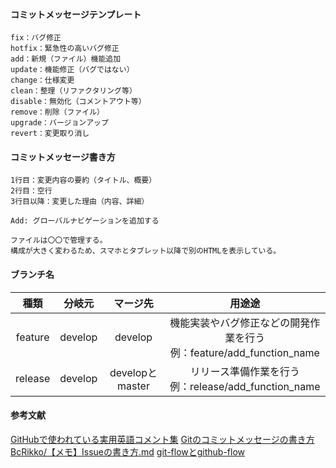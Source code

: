 #### コミットメッセージテンプレート
```
fix：バグ修正
hotfix：緊急性の高いバグ修正
add：新規（ファイル）機能追加
update：機能修正（バグではない）
change：仕様変更
clean：整理（リファクタリング等）
disable：無効化（コメントアウト等）
remove：削除（ファイル）
upgrade：バージョンアップ
revert：変更取り消し
```

#### コミットメッセージ書き方
```
1行目：変更内容の要約（タイトル、概要）
2行目：空行
3行目以降：変更した理由（内容、詳細）

Add: グローバルナビゲーションを追加する

ファイルは〇〇で管理する。
構成が大きく変わるため、スマホとタブレット以降で別のHTMLを表示している。
```

#### ブランチ名

| 種類    |  分岐元 |    マージ先     |                                 用途途                                  |
| :------: | :------: | :-------------: | :---------------------------------------------------------------------: |
| feature | develop |     develop     | 機能実装やバグ修正などの開発作業を行う<br>例：feature/add_function_name |
| release | develop | developとmaster |         リリース準備作業を行う<br>例：release/add_function_name         |

#### 参考文献
[GitHubで使われている実用英語コメント集](https://qiita.com/shikichee/items/a5f922a3ef3aa58a1839)
[Gitのコミットメッセージの書き方](https://qiita.com/itosho/items/9565c6ad2ffc24c09364)
[BcRikko/【メモ】Issueの書き方.md](https://gist.github.com/BcRikko/6af0b248148c12d3ab90)
[git-flowとgithub-flow](https://www.atmarkit.co.jp/ait/articles/1708/01/news015.html#021)
